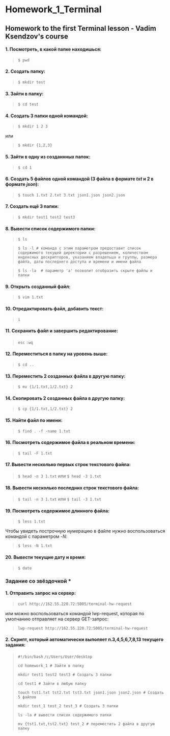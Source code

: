 # Homework_1_Terminal

## Homework to the first Terminal lesson - Vadim Ksendzov's course


#### 1. Посмотреть, в какой папке находишься:

> `$ pwd`

#### 2. Создать папку:

> `$ mkdir test`

#### 3. Зайти в папку:

> `$ cd test`

#### 4. Создать 3 папки одной командой:

> `$ mkdir 1 2 3`

или

> `$ mkdir {1,2,3}`

#### 5. Зайти в одну из созданнных папок:

> `$ cd 1`

#### 6. Создать 5 файлов одной командой (3 файла в формате *txt* и 2 в формате *json*):

> `$ touch 1.txt 2.txt 3.txt json1.json json2.json`

#### 7. Создать ещё 3 папки:

> `$ mkdir test1 test2 test3`

#### 8. Вывести список содержимого папки:

> `$ ls`

> `$ ls -l # команда с этим параметром предоставит список содержимого текущей директории с разрешением, количеством индексных дескрипторов, указанием владельца и группы, размера файла, даты последнего доступа и времени и имени файла`

> `$ ls -la  # параметр 'a' позволит отобразить скрыте файлы и папки`

#### 9. Открыть созданный файл:

> `$ vim 1.txt`

#### 10. Отредактировать файл, добавить текст:

> `i`

#### 11. Сохранить файл и завершить редактирование:

> `esc`
> `:wq`

#### 12. Переместиться в папку на уровень выше: 

> `$ cd ..`

#### 13. Переместить 2 созданных файла в другую папку:

> `$ mv {1/1.txt,1/2.txt} 2`

#### 14. Скопировать 2 созданных файла в другую папку:

> `$ cp {1/1.txt,1/2.txt} 2`

#### 15. Найти файл по имени:

> `$ find . -f -name 1.txt`

#### 16. Посмотреть содержимое файла в реальном времени:

> `$ tail -F 1.txt`

#### 17. Вывести несколько первых строк текстового файла:

> `$ head -n 3 1.txt`
или
> `$ head -3 1.txt`

#### 18. Вывести несколько последних строк текстового файла:

> `$ tail -n 3 1.txt`
или
> `$ tail -3 1.txt`

#### 19. Посмотреть содержимое длинного файла:

> `$ less 1.txt`

Чтобы увидеть построчную нумерацию в файле нужно воспользоваться командой с параметром *-N*:

> `$ less -N 1.txt`

#### 20. Вывести текущие дату и время:

> `$ date`

### Задание со звёздочкой *

#### 1. Отправить запрос на сервер:

> `curl http://162.55.220.72:5005/terminal-hw-request`

или можно воспользоваться командой lwp-request, которая по умолчанию отправляет на сервер GET-запрос:

> `lwp-request http://162.55.220.72:5005/terminal-hw-request`

#### 2. Скрипт, который автоматически выполяет п.3,4,5,6,7,8,13 текущего задания:

> `#!/bin/bash`
> `/c/Users/User/desktop`
> 
> `cd homework_1 # Зайти в папку`
> 
> `mkdir test1 test2 test3 # Создать 3 папки`
> 
> `cd test1 # Зайти в любую папку`
> 
> `touch tst1.txt tst2.txt tst3.txt json1.json json2.json # Создать 5 файлов `
> 
> `mkdir test_1 test_2 test_3 # Создать 3 папки`
> 
> `ls -la # вывести список содержимого папки`
> 
> `mv {tst1.txt,tst2.txt} test_2 # переместить 2 файла в другую папку`
 
